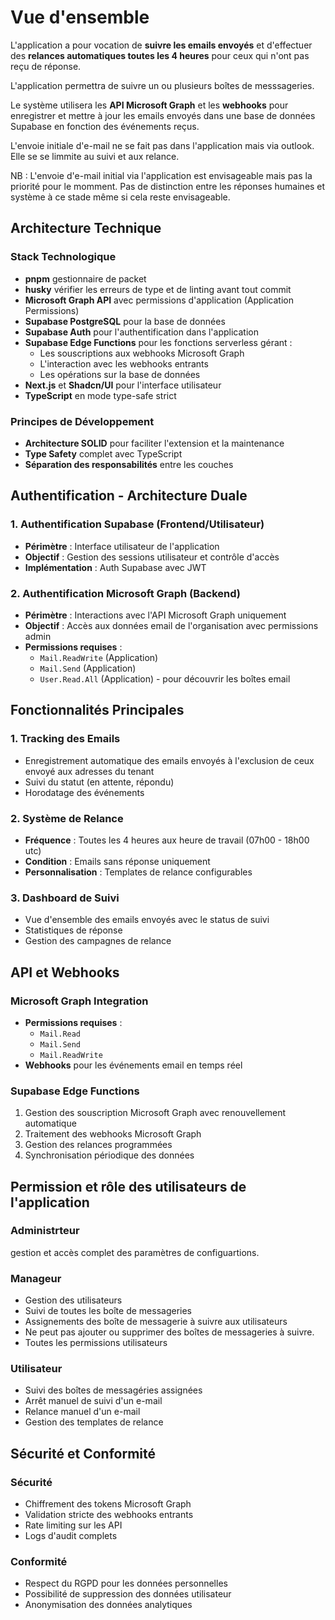 # Vue d'ensemble

L'application a pour vocation de **suivre les emails envoyés** et d'effectuer des **relances automatiques toutes les 4 heures** pour ceux qui n'ont pas reçu de réponse.

L'application permettra de suivre un ou plusieurs boîtes de messsageries.

Le système utilisera les **API Microsoft Graph** et les **webhooks** pour enregistrer et mettre à jour les emails envoyés dans une base de données Supabase en fonction des événements reçus.

L'envoie initiale d'e-mail ne se fait pas dans l'application mais via outlook. Elle se se limmite au suivi et aux relance.

NB : L'envoie d'e-mail initial via l'application est envisageable mais pas la priorité pour le momment.
Pas de distinction entre les réponses humaines et système à ce stade même si cela reste envisageable.

## Architecture Technique

### Stack Technologique

- **pnpm** gestionnaire de packet
- **husky** vérifier les erreurs de type et de linting avant tout commit
- **Microsoft Graph API** avec permissions d'application (Application Permissions)
- **Supabase PostgreSQL** pour la base de données
- **Supabase Auth** pour l'authentification dans l'application
- **Supabase Edge Functions** pour les fonctions serverless gérant :
  - Les souscriptions aux webhooks Microsoft Graph
  - L'interaction avec les webhooks entrants
  - Les opérations sur la base de données
- **Next.js** et **Shadcn/UI** pour l'interface utilisateur
- **TypeScript** en mode type-safe strict

### Principes de Développement

- **Architecture SOLID** pour faciliter l'extension et la maintenance
- **Type Safety** complet avec TypeScript
- **Séparation des responsabilités** entre les couches

## Authentification - Architecture Duale

### 1. Authentification Supabase (Frontend/Utilisateur)
- **Périmètre** : Interface utilisateur de l'application
- **Objectif** : Gestion des sessions utilisateur et contrôle d'accès
- **Implémentation** : Auth Supabase avec JWT

### 2. Authentification Microsoft Graph (Backend)
- **Périmètre** : Interactions avec l'API Microsoft Graph uniquement
- **Objectif** : Accès aux données email de l'organisation avec permissions admin
- **Permissions requises** :
  - `Mail.ReadWrite` (Application)
  - `Mail.Send` (Application) 
  - `User.Read.All` (Application) - pour découvrir les boîtes email

## Fonctionnalités Principales

### 1. Tracking des Emails
- Enregistrement automatique des emails envoyés à l'exclusion de ceux envoyé aux adresses du tenant
- Suivi du statut (en attente, répondu)
- Horodatage des événements

### 2. Système de Relance
- **Fréquence** : Toutes les 4 heures aux heure de travail (07h00 - 18h00 utc)
- **Condition** : Emails sans réponse uniquement
- **Personnalisation** : Templates de relance configurables

### 3. Dashboard de Suivi
- Vue d'ensemble des emails envoyés avec le status de suivi
- Statistiques de réponse
- Gestion des campagnes de relance

## API et Webhooks

### Microsoft Graph Integration
- **Permissions requises** :
  - `Mail.Read`
  - `Mail.Send`
  - `Mail.ReadWrite`
- **Webhooks** pour les événements email en temps réel

### Supabase Edge Functions
1. Gestion des souscription Microsoft Graph avec renouvellement automatique
2. Traitement des webhooks Microsoft Graph
2. Gestion des relances programmées
3. Synchronisation périodique des données

## Permission et rôle des utilisateurs de l'application

### Administrteur
gestion et accès complet des paramètres de configuartions.

### Manageur
- Gestion des utilisateurs
- Suivi de toutes les boîte de messageries
- Assignements des boîte de messagerie à suivre aux utilisateurs
- Ne peut pas ajouter ou supprimer des boîtes de messageries à suivre.
- Toutes les permissions utilisateurs

### Utilisateur
- Suivi des boîtes de messagéries assignées
- Arrêt manuel de suivi d'un e-mail
- Relance manuel d'un e-mail
- Gestion des templates de relance

## Sécurité et Conformité

### Sécurité
- Chiffrement des tokens Microsoft Graph
- Validation stricte des webhooks entrants
- Rate limiting sur les API
- Logs d'audit complets

### Conformité
- Respect du RGPD pour les données personnelles
- Possibilité de suppression des données utilisateur
- Anonymisation des données analytiques

